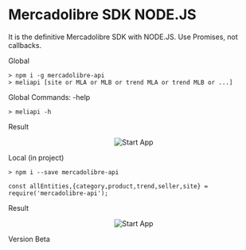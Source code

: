 # Mercadolibre SDK NODE.JS

It is the definitive Mercadolibre SDK with NODE.JS.
Use Promises, not callbacks.

Global
```
> npm i -g mercadolibre-api
> meliapi [site or MLA or MLB or trend MLA or trend MLB or ...]
```

Global Commands:
-help
```
> meliapi -h
```
Result
<div style="text-align:center">

![Start App](https://i.imgur.com/sZHeoel.png)

</div>

Local (in project)
```
> npm i --save mercadolibre-api

const allEntities,{category,product,trend,seller,site} = require('mercadolibre-api');
```
Result
<div style="text-align:center">

![Start App](https://i.imgur.com/UXcKJJE.png)

</div>

Version Beta 
